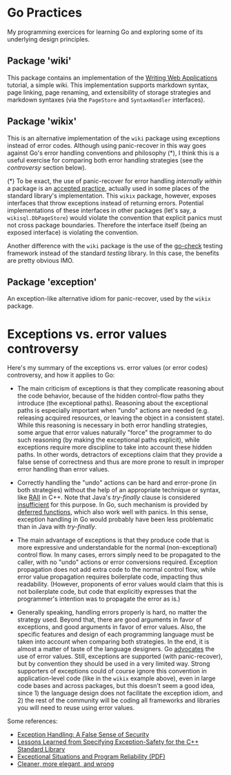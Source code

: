 # Go Practices

My programming exercices for learning Go and exploring some of its underlying design principles.

## Package 'wiki'
This package contains an implementation of the [Writing Web Applications](https://golang.org/doc/articles/wiki/) tutorial, a simple wiki. This implementation supports markdown syntax, page linking, page renaming, and extensibility of storage strategies and markdown syntaxes (via the `PageStore` and `SyntaxHandler` interfaces).

## Package 'wikix'
This is an alternative implementation of the `wiki` package using exceptions instead of error codes. Although using panic-recover in this way goes against Go's error handling conventions and philosophy (\*), I think this is a useful exercise for comparing both error handling strategies (see the _controversy_ section below).

(\*) To be exact, the use of panic-recover for error handling *internally within* a package is an [accepted practice](https://github.com/golang/go/wiki/PanicAndRecover#Usage_in_a_Package), actually used in some places of the standard library's implementation. This `wikix` package, however, exposes interfaces that throw exceptions instead of returning errors. Potential implementations of these interfaces in other packages (let's say, a `wikisql.DbPageStore`) would violate the convention that explicit panics must not cross package boundaries. Therefore the interface itself (being an exposed interface) is violating the convention.

Another difference with the `wiki` package is the use of the [go-check](http://labix.org/gocheck) testing framework instead of the standard _testing_ library. In this case, the benefits are pretty obvious IMO.

## Package 'exception'
An exception-like alternative idiom for panic-recover, used by the `wikix` package.

# Exceptions vs. error values controversy

Here's my summary of the exceptions vs. error values (or error codes) controversy, and how it applies to Go:

* The main criticism of exceptions is that they complicate reasoning about the code behavior, because of the hidden control-flow paths they introduce (the exceptional paths). Reasoning about the exceptional paths is especially important when "undo" actions are needed (e.g. releasing acquired resources, or leaving the object in a consistent state). While this reasoning is necessary in both error handling strategies, some argue that error values naturally "force" the programmer to do such reasoning (by making the exceptional paths explicit), while exceptions require more discipline to take into account these hidden paths. In other words, detractors of exceptions claim that they provide a false sense of correctness and thus are more prone to result in improper error handling than error values.

* Correctly handling the "undo" actions can be hard and error-prone (in both strategies) without the help of an appropriate technique or syntax, like [RAII](https://en.wikipedia.org/wiki/Resource_Acquisition_Is_Initialization) in C++. Note that Java's *try-finally* clause is considered [insufficient](http://www.cs.virginia.edu/~weimer/p/weimer-toplas2008.pdf) for this purpose. In Go, such mechanism is provided by [deferred functions](http://blog.golang.org/defer-panic-and-recover), which also work well with panics. In this sense, exception handling in Go would probably have been less problematic than in Java with *try-finally*.

* The main advantage of exceptions is that they produce code that is more expressive and understandable for the normal (non-exceptional) control flow. In many cases, errors simply need to be propagated to the caller, with no "undo" actions or error conversions required. Exception propagation does not add extra code to the normal control flow, while error value propagation requires boilerplate code, impacting thus readability. (However, proponents of error values would claim that this is not boilerplate code, but code that explicitly expresses that the programmer's intention was to propagate the error as is.)

* Generally speaking, handling errors properly is hard, no matter the strategy used. Beyond that, there are good arguments in favor of exceptions, and good arguments in favor of error values. Also, the specific features and design of each programming language must be taken into account when comparing both strategies. In the end, it is almost a matter of taste of the language designers. Go [advocates](https://golang.org/doc/faq#exceptions) the use of error values. Still, exceptions are supported (with panic-recover), but by convention they should be used in a very limited way. Strong supporters of exceptions could of course ignore this convention in application-level code (like in the `wikix` example above), even in large code bases and across packages, but this doesn't seem a good idea, since 1) the language design does not facilitate the exception idiom, and 2) the rest of the community will be coding all frameworks and libraries you will need to reuse using error values.

Some references:
* [Exception Handling: A False Sense of Security](http://ptgmedia.pearsoncmg.com/images/020163371x/supplements/Exception_Handling_Article.html)
* [Lessons Learned from Specifying Exception-Safety for the C++ Standard Library](http://www.boost.org/community/exception_safety.html)
* [Exceptional Situations and Program Reliability (PDF)](http://www.cs.virginia.edu/~weimer/p/weimer-toplas2008.pdf)
* [Cleaner, more elegant, and wrong](http://blogs.msdn.com/b/oldnewthing/archive/2004/04/22/118161.aspx)

